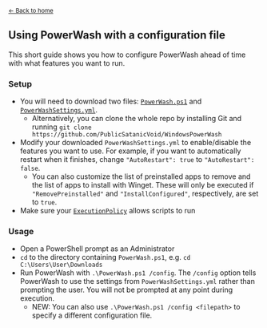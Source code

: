 <sup>[← Back to home](https://publicsatanicvoid.github.io/WindowsPowerWash/)</sup>

## Using PowerWash with a configuration file
This short guide shows you how to configure PowerWash ahead of time with what features you want to run.

### Setup
- You will need to download two files: [`PowerWash.ps1`](https://github.com/PublicSatanicVoid/WindowsPowerWash/tree/main/PowerWash.ps1) and [`PowerWashSettings.yml`](https://github.com/PublicSatanicVoid/WindowsPowerWash/tree/main/PowerWashSettings.yml).
  - Alternatively, you can clone the whole repo by installing Git and running `git clone https://github.com/PublicSatanicVoid/WindowsPowerWash`
- Modify your downloaded `PowerWashSettings.yml` to enable/disable the features you want to use. For example, if you want to automatically restart when it finishes, change `"AutoRestart": true` to `"AutoRestart": false`.
  - You can also customize the list of preinstalled apps to remove and the list of apps to install with Winget. These will only be executed if `"RemovePreinstalled"` and `"InstallConfigured"`, respectively, are set to `true`.
- Make sure your [`ExecutionPolicy`](https://learn.microsoft.com/en-us/powershell/module/microsoft.powershell.security/set-executionpolicy?view=powershell-7.3) allows scripts to run

### Usage
- Open a PowerShell prompt as an Administrator
- `cd` to the directory containing `PowerWash.ps1`, e.g. `cd C:\Users\User\Downloads`
- Run PowerWash with `.\PowerWash.ps1 /config`. The `/config` option tells PowerWash to use the settings from `PowerWashSettings.yml` rather than prompting the user. You will not be prompted at any point during execution.
  - NEW: You can also use `.\PowerWash.ps1 /config <filepath>` to specify a different configuration file.
